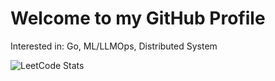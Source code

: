 # Welcome to my GitHub Profile

Interested in: Go, ML/LLMOps, Distributed System

![LeetCode Stats](https://leetcard.jacoblin.cool/kwanok?theme=light&font=Dokdo&ext=activity)
